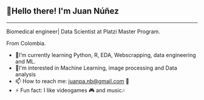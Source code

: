 ## ️🖖Hello there! I'm Juan Núñez
----------------
Biomedical engineer| Data Scientist at Platzi Master Program.

From Colombia.

- 🧠I’m currently learning Python, R, EDA, Webscrapping, data engineering and ML.
- 🤔I'm interested in Machine Learning, image processing and Data analysis 
- 📫 How to reach me: juanpa.nb@gmail.com 📧
- ⚡ Fun fact:  I like videogames 🎮 and music🎶
